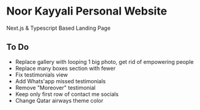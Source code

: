 # Noor Kayyali Personal Website

Next.js & Typescript Based Landing Page

## To Do

- Replace gallery with looping 1 big photo, get rid of empowering people
- Replace many boxes section with fewer
- Fix testimonials view
- Add Whats'app missed testimonials
- Remove "Moreover" testimonial
- Keep only first row of contact me socials
- Change Qatar airways theme color
